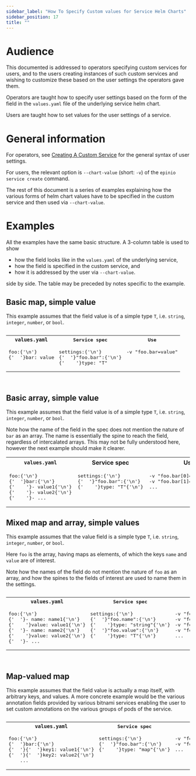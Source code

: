 ```yaml
---
sidebar_label: "How To Specify Custom values for Service Helm Charts"
sidebar_position: 17
title: ""
---
```


# Audience

This documented is addressed to operators specifying custom services for users, and to the users
creating instances of such custom services and wishing to customize these based on the user settings
the operators gave them.

Operators are taught how to specify user settings based on the form of the field in the
`values.yaml` file of the underlying service helm chart.

Users are taught how to set values for the user settings of a service.

# General information

For operators, see [Creating A Custom Service](create_custom_service.md) for the general syntax of
user settings.

For users, the relevant option is `--chart-value` (short: `-v`) of the `epinio service create`
command.

The rest of this document is a series of examples explaining how the various forms of helm chart
values have to be specified in the custom service and then used via `--chart-value`.

# Examples

All the examples have the same basic structure. A 3-column table is used to show

 - how the field looks like in the `values.yaml` of the underlying service,
 - how the field is specified in the custom service, and
 - how it is addressed by the user via `--chart-value`.

side by side. The table may be preceded by notes specific to the example.

## Basic map, simple value

This example assumes that the field value is of a simple type `T`, i.e. `string`, `integer`,
`number`, or `bool`.

<pre>
<table>
<tr>
<th><code>values.yaml</code></th>
<th>Service spec</th>
<th>Use</th>
</tr>
<tr valign='top'>
<td><pre>
foo:{'\n'}
{'  '}bar: value
</pre></td>
<td><pre>
settings:{'\n'}
{'  '}"foo.bar":{'\n'}
{'    '}type: "T"
</pre></td>
<td><pre>
-v "foo.bar=value"
</pre></td>
</tr>
</table>
</pre>

## Basic array, simple value

This example assumes that the field value is of a simple type `T`, i.e. `string`, `integer`,
`number`, or `bool`.

Note how the name of the field in the spec does not mention the nature of `bar` as an array.  The
name is essentially the spine to reach the field, regardless of intercalated arrays.  This may not
be fully understood here, however the next example should make it clearer.

<table>
<tr>
<th><code>values.yaml</code></th>
<th>Service spec</th>
<th>Use</th>
</tr>
<tr valign='top'>
<td><pre>
foo:{'\n'}
{'  '}bar:{'\n'}
{'    '}- value1{'\n'}
{'    '}- value2{'\n'}
{'    '}- ...
</pre></td>
<td><pre>
settings:{'\n'}
{'  '}"foo.bar":{'\n'}
{'    '}type: "T"{'\n'}
</pre></td>
<td><pre>
-v "foo.bar[0]=value1"{'\n'}
-v "foo.bar[1]=value2"{'\n'}
...
</pre></td>
</tr>
</table>

## Mixed map and array, simple values

This example assumes that the value field is a simple type `T`, i.e. `string`, `integer`,
`number`, or `bool`.

Here `foo` is the array, having maps as elements, of which the keys `name` and `value` are of
interest.

Note how the names of the field do not mention the nature of `foo` as an array, and how the spines
to the fields of interest are used to name them in the settings.

<pre>
<table>
<tr>
<th><code>values.yaml</code></th>
<th>Service spec</th>
<th>Use</th>
</tr>
<tr valign='top'>
<td><pre>
foo:{'\n'}
{'  '}- name: name1{'\n'}
{'    '}value: value1{'\n'}
{'  '}- name: name2{'\n'}
{'    '}value: value2{'\n'}
{'  '}- ...
</pre></td>
<td><pre>
settings:{'\n'}
{'  '}"foo.name":{'\n'}
{'    '}type: "string"{'\n'}
{'  '}"foo.value":{'\n'}
{'    '}type: "T"{'\n'}
</pre></td>
<td><pre>
-v "foo[0].name=name1"{'\n'}
-v "foo[0].value=value1"{'\n'}
-v "foo[1].name=name2"{'\n'}
-v "foo[1].value=value2"{'\n'}
...
</pre></td>
</tr>
</table>
</pre>

## Map-valued map

This example assumes that the field value is actually a map itself, with arbitrary keys, and
values. A more concrete example would be the various annotation fields provided by various bitnami
services enabling the user to set custom annotations on the various groups of pods of the service.

<pre>
<table>
<tr>
<th><code>values.yaml</code></th>
<th>Service spec</th>
<th>Use</th>
</tr>
<tr valign='top'>
<td><pre>
foo:{'\n'}
{'  '}bar:{'\n'}
{'  '}{'  '}key1: value1{'\n'}
{'  '}{'  '}key2: value2{'\n'}
    ...
</pre></td>
<td><pre>
settings:{'\n'}
{'  '}"foo.bar":{'\n'}
{'    '}type: "map"{'\n'}
</pre></td>
<td><pre>
-v "foo.bar.key1=value1"{'\n'}
-v "foo.bar.key2=value2"{'\n'}
...
</pre></td>
</tr>
</table>
</pre>
